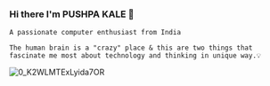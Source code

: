 ### Hi there I'm PUSHPA KALE 👋
    A passionate computer enthusiast from India
    
    The human brain is a "crazy" place & this are two things that fascinate me most about technology and thinking in unique way.💡
    
   
    

![0_K2WLMTExLyida7OR](https://user-images.githubusercontent.com/69043926/145659155-1f39dec0-0384-4b9c-a193-5d2635cd3293.gif)
